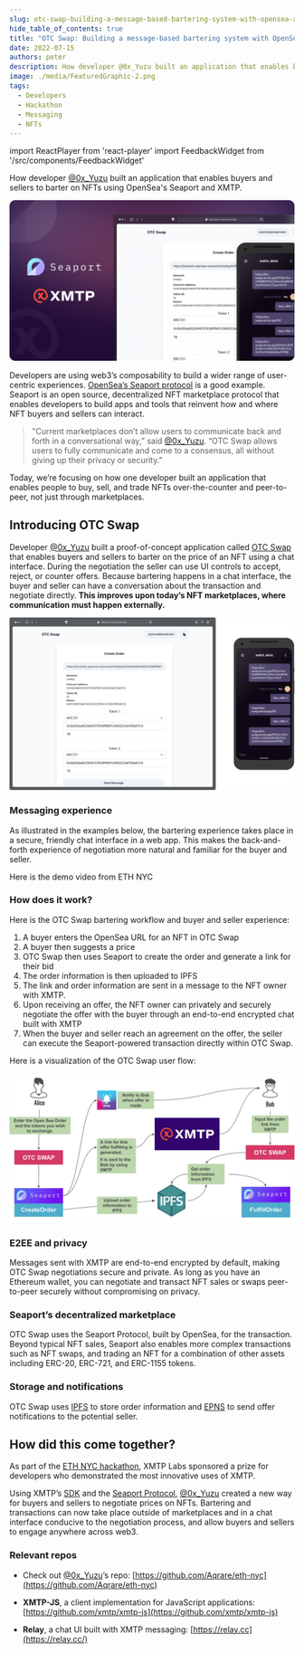 ```yaml
---
slug: otc-swap-building-a-message-based-bartering-system-with-opensea-and-xmtp
hide_table_of_contents: true
title: "OTC Swap: Building a message-based bartering system with OpenSea's Seaport and XMTP"
date: 2022-07-15
authors: peter
description: How developer @0x_Yuzu built an application that enables buyers and sellers to barter on NFTs using OpenSea's Seaport and XMTP.
image: ./media/FeaturedGraphic-2.png
tags:
  - Developers
  - Hackathon
  - Messaging
  - NFTs
---
```


import ReactPlayer from 'react-player'
import FeedbackWidget from '/src/components/FeedbackWidget'

How developer [@0x_Yuzu](https://x.com/0x_Yuzu) built an application that enables buyers and sellers to barter on NFTs using OpenSea's Seaport and XMTP.

![Seaport and XMTP card](./media/FeaturedGraphic-2.png)

<!--truncate-->

Developers are using web3’s composability to build a wider range of user-centric experiences. [OpenSea’s Seaport protocol](https://docs.opensea.io/v2.0/reference/seaport-overview) is a good example. Seaport is an open source, decentralized NFT marketplace protocol that enables developers to build apps and tools that reinvent how and where NFT buyers and sellers can interact.

> "Current marketplaces don’t allow users to communicate back and forth in a conversational way,” said [@0x_Yuzu](https://x.com/0x_Yuzu). “OTC Swap allows users to fully communicate and come to a consensus, all without giving up their privacy or security."

Today, we’re focusing on how one developer built an application that enables people to buy, sell, and trade NFTs over-the-counter and peer-to-peer, not just through marketplaces.

## Introducing OTC Swap

Developer [@0x_Yuzu](https://x.com/0x_Yuzu) built a proof-of-concept application called [OTC Swap](https://vimeo.com/729445381) that enables buyers and sellers to barter on the price of an NFT using a chat interface. During the negotiation the seller can use UI controls to accept, reject, or counter offers. Because bartering happens in a chat interface, the buyer and seller can have a conversation about the transaction and negotiate directly. **This improves upon today’s NFT marketplaces, where communication must happen externally.**

![alt_text](media/Slide-16_9---1-3.png)

### Messaging experience

As illustrated in the examples below, the bartering experience takes place in a secure, friendly chat interface in a web app. This makes the back-and-forth experience of negotiation more natural and familiar for the buyer and seller.

<ReactPlayer width="100%" controls url='https://vimeo.com/729445381?embedded=true&source=vimeo_logo&owner=180343266' />

Here is the demo video from ETH NYC

### How does it work?

Here is the OTC Swap bartering workflow and buyer and seller experience:

1. A buyer enters the OpenSea URL for an NFT in OTC Swap
2. A buyer then suggests a price
3. OTC Swap then uses Seaport to create the order and generate a link for their bid
4. The order information is then uploaded to IPFS
5. The link and order information are sent in a message to the NFT owner with XMTP.
6. Upon receiving an offer, the NFT owner can privately and securely negotiate the offer with the buyer through an end-to-end encrypted chat built with XMTP
7. When the buyer and seller reach an agreement on the offer, the seller can execute the Seaport-powered transaction directly within OTC Swap.

Here is a visualization of the OTC Swap user flow:

![alt_text](media/image-14-2.jpeg)

### E2EE and privacy

Messages sent with XMTP are end-to-end encrypted by default, making OTC Swap negotiations secure and private. As long as you have an Ethereum wallet, you can negotiate and transact NFT sales or swaps peer-to-peer securely without compromising on privacy.

### Seaport’s decentralized marketplace

OTC Swap uses the Seaport Protocol, built by OpenSea, for the transaction. Beyond typical NFT sales, Seaport also enables more complex transactions such as NFT swaps, and trading an NFT for a combination of other assets including ERC-20, ERC-721, and ERC-1155 tokens.

### Storage and notifications

OTC Swap uses [IPFS](https://ipfs.io/) to store order information and [EPNS](https://epns.io/) to send offer notifications to the potential seller.

## How did this come together?

As part of the [ETH NYC hackathon](https://ethglobal.com/), XMTP Labs sponsored a prize for developers who demonstrated the most innovative uses of XMTP.

Using XMTP’s [SDK](https://github.com/xmtp) and the [Seaport Protocol](https://opensea.io/blog/announcements/introducing-seaport-protocol/), [@0x_Yuzu](https://x.com/0x_Yuzu) created a new way for buyers and sellers to negotiate prices on NFTs. Bartering and transactions can now take place outside of marketplaces and in a chat interface conducive to the negotiation process, and allow buyers and sellers to engage anywhere across web3.

### Relevant repos

- Check out [@0x_Yuzu](https://x.com/0x_Yuzu)’s repo: [https://github.com/Aqrare/eth-nyc](https://github.com/Aqrare/eth-nyc)

- **XMTP-JS**, a client implementation for JavaScript applications: [https://github.com/xmtp/xmtp-js](https://github.com/xmtp/xmtp-js)

- **Relay**, a chat UI built with XMTP messaging: [https://relay.cc](https://relay.cc/)

<br/>
<FeedbackWidget />
